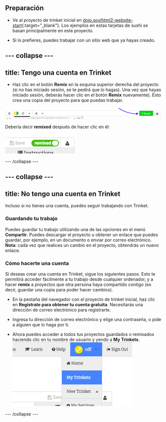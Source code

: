 ## Preparación

- Ve al proyecto de trinket inicial en [dojo.soy/html2-website-start](http://dojo.soy/html2-website-start){:target="_blank"}. Los ejemplos en estas tarjetas de sushi se basan principalmente en este proyecto.

- Si lo prefieres, puedes trabajar con un sitio web que ya hayas creado.

## \--- collapse \---

## title: Tengo una cuenta en Trinket

- Haz clic en el botón **Remix** en la esquina superior derecha del proyecto (si no has iniciado sesión, se te pedirá que lo hagas). Una vez que hayas iniciado sesión, deberás hacer clic en el botón **Remix** nuevamente). Esto crea una copia del proyecto para que puedas trabajar. 

![Botón Remix](images/tktRemixButtonArrow.png)

Debería decir **remixed** después de hacer clic en él:

![El botón ahora dice "remixed"](images/tktRemixedSmall.png)

\--- /collapse \---

## \--- collapse \---

## title: No tengo una cuenta en Trinket

Incluso si no tienes una cuenta, puedes seguir trabajando con Trinket.

### Guardando tu trabajo

Puedes guardar tu trabajo utilizando una de las opciones en el menú **Compartir**. Puedes descargar el proyecto u obtener un enlace que puedes guardar, por ejemplo, en un documento o enviar por correo electrónico. **Nota**: cada vez que realices un cambio en el proyecto, obtendrás un nuevo enlace.

### Cómo hacerte una cuenta

Si deseas crear una cuenta en Trinket, sigue los siguientes pasos. Esto te permitirá acceder fácilmente a tu trabajo desde cualquier ordenador, y a hacer **remix** a proyectos que otra persona haya compartido contigo (es decir, guardar una copia para poder hacer cambios).

- En la pestaña del navegador con el proyecto de trinket inicial, haz clic en **Regístrate para obtener tu cuenta gratuita**. Necesitarás una dirección de correo electrónico para registrarte.

- Ingresa tu dirección de correo electrónico y elige una contraseña, o pide a alguien que lo haga por ti.

- Ahora puedes acceder a todos tus proyectos guardados o remixados haciendo clic en tu nombre de usuario y yendo a **My Trinkets**. !["My Trinkets" elemento de menú](images/myTrinketsMenu.png)

\--- /collapse \---
